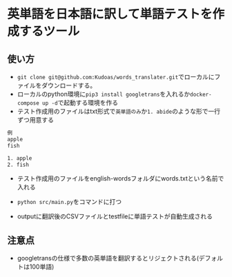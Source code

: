 # 英単語を日本語に訳して単語テストを作成するツール

## 使い方

- `git clone git@github.com:Kudoas/words_translater.git`でローカルにファイルをダウンロードする。
- ローカルのpython環境に`pip3 install googletrans`を入れるか`docker-compose up -d`で起動する環境を作る
- テスト作成用のファイルはtxt形式で`英単語のみ`か`1.	abide`のような形で一行ずつ用意する

```txt
例
apple
fish

1. apple
2. fish
```

- テスト作成用のファイルをenglish-wordsフォルダにwords.txtという名前で入れる

-  `python src/main.py`をコマンドに打つ

- outputに翻訳後のCSVファイルとtestfileに単語テストが自動生成される

## 注意点

- googletransの仕様で多数の英単語を翻訳するとリジェクトされる(デフォルトは100単語)